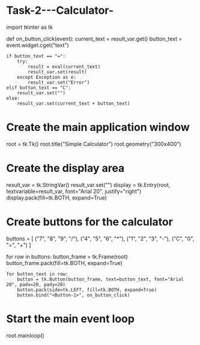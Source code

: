 # Task-2---Calculator-
import tkinter as tk

def on_button_click(event):
    current_text = result_var.get()
    button_text = event.widget.cget("text")

    if button_text == "=":
        try:
            result = eval(current_text)
            result_var.set(result)
        except Exception as e:
            result_var.set("Error")
    elif button_text == "C":
        result_var.set("")
    else:
        result_var.set(current_text + button_text)

# Create the main application window
root = tk.Tk()
root.title("Simple Calculator")
root.geometry("300x400")

# Create the display area
result_var = tk.StringVar()
result_var.set("")
display = tk.Entry(root, textvariable=result_var, font="Arial 20", justify="right")
display.pack(fill=tk.BOTH, expand=True)

# Create buttons for the calculator
buttons = [
    ("7", "8", "9", "/"),
    ("4", "5", "6", "*"),
    ("1", "2", "3", "-"),
    ("C", "0", "=", "+")
]

for row in buttons:
    button_frame = tk.Frame(root)
    button_frame.pack(fill=tk.BOTH, expand=True)

    for button_text in row:
        button = tk.Button(button_frame, text=button_text, font="Arial 20", padx=20, pady=20)
        button.pack(side=tk.LEFT, fill=tk.BOTH, expand=True)
        button.bind("<Button-1>", on_button_click)

# Start the main event loop
root.mainloop()
